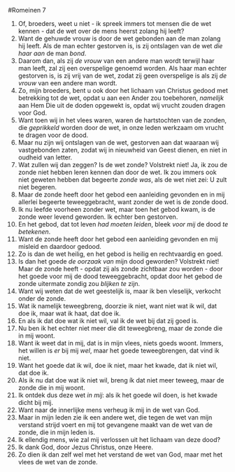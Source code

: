 #Romeinen 7
1. Of, broeders, weet u niet - ik spreek immers tot mensen die de wet kennen - dat de wet over de mens heerst zolang hij leeft?
2. Want de gehuwde vrouw is door de wet gebonden aan de man zolang hij leeft. Als de man echter gestorven is, is zij ontslagen van de wet *die haar aan* de man *bond*.
3. Daarom dan, als zij *de vrouw* van een andere man wordt terwijl haar man leeft, zal zij een overspelige genoemd worden. Als haar man echter gestorven is, is zij vrij van de wet, zodat zij geen overspelige is als zij *de vrouw* van een andere man wordt.
4. Zo, mijn broeders, bent u ook door het lichaam van Christus gedood met betrekking tot de wet, opdat u aan een Ander zou toebehoren, *namelijk* aan Hem Die uit de doden opgewekt is, opdat wij vrucht zouden dragen voor God.
5. Want toen wij in het vlees waren, waren de hartstochten van de zonden, die *geprikkeld* worden door de wet, in onze leden werkzaam om vrucht te dragen voor de dood.
6. Maar nu zijn wij ontslagen van de wet, gestorven aan dat waaraan wij vastgebonden zaten, zodat wij in nieuwheid van Geest dienen, en niet in oudheid van letter.
7. Wat zullen wij dan zeggen? Is de wet zonde? Volstrekt niet! Ja, ik zou de zonde niet hebben leren kennen dan door de wet. Ik zou immers ook niet geweten hebben dat begeerte *zonde was*, als de wet niet zei: U zult niet begeren.
8. Maar de zonde heeft door het gebod een aanleiding gevonden en in mij allerlei begeerte teweeggebracht, want zonder de wet is de zonde dood.
9. Ik nu leefde voorheen zonder wet, maar toen het gebod kwam, is de zonde weer levend geworden. Ik echter ben gestorven.
10. En het gebod, dat tot leven *had moeten leiden*, bleek *voor mij* de dood *te betekenen*.
11. Want de zonde heeft door het gebod een aanleiding gevonden en mij misleid en daardoor gedood.
12. Zo is dan de wet heilig, en het gebod is heilig en rechtvaardig en goed.
13. Is dan het goede *de oorzaak van* mijn dood geworden? Volstrekt niet! Maar de zonde heeft - opdat zij als zonde zichtbaar zou worden - door het goede voor mij de dood teweeggebracht, opdat door het gebod de zonde uitermate zondig zou *blijken te* zijn.
14. Want wij weten dat de wet geestelijk is, maar ik ben vleselijk, verkocht onder de zonde.
15. Wat ik namelijk teweegbreng, doorzie ik niet, want niet wat ik wil, dat doe ik, maar wat ik haat, dat doe ik.
16. En als ik dat doe wat ik niet wil, val ik de wet bij dat zij goed is.
17. Nu ben ik het echter niet meer die dit teweegbreng, maar de zonde die in mij woont.
18. Want ik weet dat in mij, dat is in mijn vlees, niets goeds woont. Immers, het willen is *er* bij mij *wel*, maar het goede teweegbrengen, dat vind ik niet.
19. Want het goede dat ik wil, doe ik niet, maar het kwade, dat ik niet wil, dat doe ik.
20. Als ik nu dat doe wat ik niet wil, breng ík dat niet meer teweeg, maar de zonde die in mij woont.
21. Ik ontdek dus deze wet *in mij*: als ik het goede wil doen, is het kwade dicht bij mij.
22. Want naar de innerlijke mens verheug ik mij in de wet van God.
23. Maar in mijn leden zie ik een andere wet, die tegen de wet van mijn verstand strijd voert en mij tot gevangene maakt van de wet van de zonde, die in mijn leden is.
24. Ik ellendig mens, wie zal mij verlossen uit het lichaam van deze dood?
25. Ik dank God, door Jezus Christus, onze Heere.
26. Zo dien ik dan zelf wel met het verstand de wet van God, maar met het vlees de wet van de zonde.
